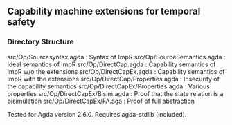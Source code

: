 ## Capability machine extensions for temporal safety

### Directory Structure

src/Op/Sourcesyntax.agda : Syntax of ImpR
src/Op/SourceSemantics.agda : Ideal semantics of ImpR
src/Op/DirectCap.agda : Capability semantics of ImpR w/o the extensions
src/Op/DirectCapEx.agda : Capability semantics of ImpR with the extensions
src/Op/DirectCap/Properties.agda : Insecurity of the capability semantics
src/Op/DirectCapEx/Properties.agda : Various properties
src/Op/DirectCapEx/Bisim.agda : Proof that the state relation is a bisimulation
src/Op/DirectCapEx/FA.aga : Proof of full abstraction

Tested for Agda version 2.6.0. Requires agda-stdlib (included).
